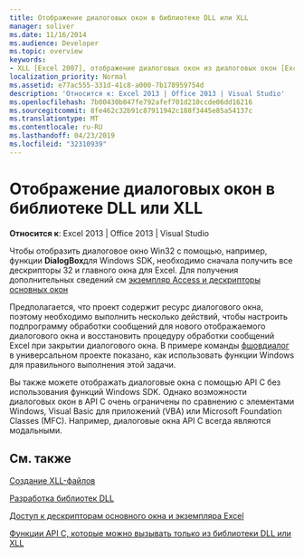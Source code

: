 ```yaml
---
title: Отображение диалоговых окон в библиотеке DLL или XLL
manager: soliver
ms.date: 11/16/2014
ms.audience: Developer
ms.topic: overview
keywords:
- XLL [Excel 2007], отображение диалоговых окон из диалоговых окон [Excel 2007], отображение из DLL или XLL, библиотеки DLL [Excel 2007], отображение диалоговых окон из
localization_priority: Normal
ms.assetid: e77ac555-331d-41c8-a000-7b178959754d
description: 'Относится к: Excel 2013 | Office 2013 | Visual Studio'
ms.openlocfilehash: 7b00430b047fe792afef701d210ccde06dd16216
ms.sourcegitcommit: 8fe462c32b91c87911942c188f3445e85a54137c
ms.translationtype: MT
ms.contentlocale: ru-RU
ms.lasthandoff: 04/23/2019
ms.locfileid: "32310939"
---
```

# <a name="displaying-dialog-boxes-from-within-a-dll-or-xll"></a>Отображение диалоговых окон в библиотеке DLL или XLL

 **Относится к**: Excel 2013 | Office 2013 | Visual Studio 
  
Чтобы отобразить диалоговое окно Win32 с помощью, например, функции **DialogBox**для Windows SDK, необходимо сначала получить все дескрипторы 32 и главного окна для Excel. Для получения дополнительных сведений см [экземпляр Access и дескрипторы основных окон](how-to-access-excel-instance-and-main-window-handles.md) 
  
Предполагается, что проект содержит ресурс диалогового окна, поэтому необходимо выполнить несколько действий, чтобы настроить подпрограмму обработки сообщений для нового отображаемого диалогового окна и восстановить процедуру обработки сообщений Excel при закрытии диалогового окна. В примере команды [фшовдиалог](fshowdialog.md) в универсальном проекте показано, как использовать функции Windows для правильного выполнения этой задачи. 
  
Вы также можете отображать диалоговые окна с помощью API C без использования функций Windows SDK. Однако возможности диалоговых окон в API C очень ограничены по сравнению с элементами Windows, Visual Basic для приложений (VBA) или Microsoft Foundation Classes (MFC). Например, диалоговые окна API C всегда являются модальными.
  
## <a name="see-also"></a>См. также



[Создание XLL-файлов](creating-xlls.md)
  
[Разработка библиотек DLL](developing-dlls.md)
  
[Доступ к дескрипторам основного окна и экземпляра Excel](how-to-access-excel-instance-and-main-window-handles.md)
  
[Функции API C, которые можно вызывать только из библиотеки DLL или XLL](c-api-functions-that-can-be-called-only-from-a-dll-or-xll.md)


